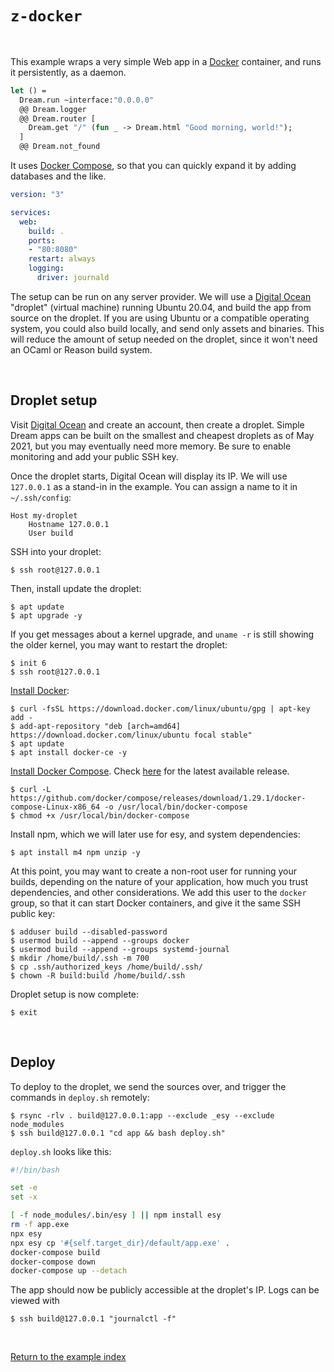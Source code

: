 # `z-docker`

<br>

This example wraps a very simple Web app in a [Docker](https://www.docker.com/)
container, and runs it persistently, as a daemon.

```ocaml
let () =
  Dream.run ~interface:"0.0.0.0"
  @@ Dream.logger
  @@ Dream.router [
    Dream.get "/" (fun _ -> Dream.html "Good morning, world!");
  ]
  @@ Dream.not_found
```

It uses [Docker Compose](https://docs.docker.com/compose/), so that you can
quickly expand it by adding databases and the like.

```yaml
version: "3"

services:
  web:
    build: .
    ports:
    - "80:8080"
    restart: always
    logging:
      driver: journald
```

The setup can be run on any server provider. We will use a [Digital
Ocean](https://digitalocean.com) "droplet" (virtual machine) running Ubuntu
20.04, and build the app from source on the droplet. If you are using Ubuntu or
a compatible operating system, you could also build locally, and send only
assets and binaries. This will reduce the amount of setup needed on the
droplet, since it won't need an OCaml or Reason build system.

<br>

## Droplet setup

Visit [Digital Ocean](https://digitalocean.com) and create an account, then
create a droplet. Simple Dream apps can be built on the smallest and cheapest
droplets as of May 2021, but you may eventually need more memory. Be sure to
enable monitoring and add your public SSH key.

Once the droplet starts, Digital Ocean will display its IP. We will use
`127.0.0.1` as a stand-in in the example. You can assign a name to it in
`~/.ssh/config`:

```
Host my-droplet
    Hostname 127.0.0.1
    User build
```

SSH into your droplet:

```
$ ssh root@127.0.0.1
```

Then, install update the droplet:

```
$ apt update
$ apt upgrade -y
```

If you get messages about a kernel upgrade, and `uname -r` is still showing the
older kernel, you may want to restart the droplet:

```
$ init 6
$ ssh root@127.0.0.1
```

[Install Docker](https://www.digitalocean.com/community/tutorials/how-to-install-and-use-docker-on-ubuntu-20-04):

```
$ curl -fsSL https://download.docker.com/linux/ubuntu/gpg | apt-key add -
$ add-apt-repository "deb [arch=amd64] https://download.docker.com/linux/ubuntu focal stable"
$ apt update
$ apt install docker-ce -y
```

[Install Docker Compose](https://www.digitalocean.com/community/tutorials/how-to-install-and-use-docker-compose-on-ubuntu-20-04).
Check [here](https://github.com/docker/compose/releases) for the latest
available release.

```
$ curl -L https://github.com/docker/compose/releases/download/1.29.1/docker-compose-Linux-x86_64 -o /usr/local/bin/docker-compose
$ chmod +x /usr/local/bin/docker-compose
```

Install npm, which we will later use for esy, and system dependencies:

```
$ apt install m4 npm unzip -y
```

At this point, you may want to create a non-root user for running your builds,
depending on the nature of your application, how much you trust dependencies,
and other considerations. We add this user to the `docker` group, so that it can
start Docker containers, and give it the same SSH public key:

```
$ adduser build --disabled-password
$ usermod build --append --groups docker
$ usermod build --append --groups systemd-journal
$ mkdir /home/build/.ssh -m 700
$ cp .ssh/authorized_keys /home/build/.ssh/
$ chown -R build:build /home/build/.ssh
```

Droplet setup is now complete:

```
$ exit
```

<br>

## Deploy

To deploy to the droplet, we send the sources over, and trigger the commands
in `deploy.sh` remotely:

```
$ rsync -rlv . build@127.0.0.1:app --exclude _esy --exclude node_modules
$ ssh build@127.0.0.1 "cd app && bash deploy.sh"
```

`deploy.sh` looks like this:

```sh
#!/bin/bash

set -e
set -x

[ -f node_modules/.bin/esy ] || npm install esy
rm -f app.exe
npx esy
npx esy cp '#{self.target_dir}/default/app.exe' .
docker-compose build
docker-compose down
docker-compose up --detach
```

The app should now be publicly accessible at the droplet's IP. Logs can be
viewed with

```
$ ssh build@127.0.0.1 "journalctl -f"
```

<br>

[Return to the example index](../#deploying)
